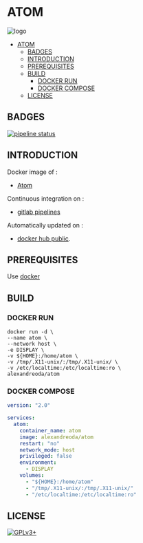 # ATOM

![logo](https://assets.gitlab-static.net/uploads/-/system/project/avatar/12904435/220px-Atom_editor_logo.svg.png)

- [ATOM](#atom)
  - [BADGES](#badges)
  - [INTRODUCTION](#introduction)
  - [PREREQUISITES](#prerequisites)
  - [BUILD](#build)
    - [DOCKER RUN](#docker-run)
    - [DOCKER COMPOSE](#docker-compose)
  - [LICENSE](#license)

## BADGES

[![pipeline status](https://gitlab.com/oda-alexandre/atom/badges/master/pipeline.svg)](https://gitlab.com/oda-alexandre/atom/commits/master)

## INTRODUCTION

Docker image of :

- [Atom](https://atom.io/)

Continuous integration on :

- [gitlab pipelines](https://gitlab.com/oda-alexandre/atom/pipelines)

Automatically updated on :

- [docker hub public](https://hub.docker.com/r/alexandreoda/atom/).

## PREREQUISITES

Use [docker](https://www.docker.com)

## BUILD

### DOCKER RUN

```\
docker run -d \
--name atom \
--network host \
-e DISPLAY \
-v ${HOME}:/home/atom \
-v /tmp/.X11-unix/:/tmp/.X11-unix/ \
-v /etc/localtime:/etc/localtime:ro \
alexandreoda/atom
```

### DOCKER COMPOSE

```yml
version: "2.0"

services:
  atom:
    container_name: atom
    image: alexandreoda/atom
    restart: "no"
    network_mode: host
    privileged: false
    environment:
      - DISPLAY
    volumes:
      - "${HOME}:/home/atom"
      - "/tmp/.X11-unix/:/tmp/.X11-unix/"
      - "/etc/localtime:/etc/localtime:ro"
```

## LICENSE

[![GPLv3+](http://gplv3.fsf.org/gplv3-127x51.png)](https://gitlab.com/oda-alexandre/atom/blob/master/LICENSE)
